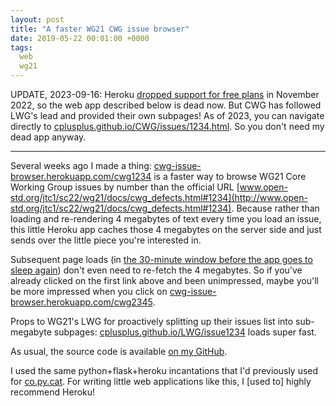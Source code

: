 ```yaml
---
layout: post
title: "A faster WG21 CWG issue browser"
date: 2019-05-22 00:01:00 +0000
tags:
  web
  wg21
---
```


UPDATE, 2023-09-16: Heroku [dropped support for free plans](https://help.heroku.com/8GD2AVBW/why-am-i-seeing-an-application-error-after-the-termination-of-free-plans)
in November 2022, so the web app described below is dead now. But CWG has followed LWG's lead
and provided their own subpages! As of 2023, you can navigate directly to
[cplusplus.github.io/CWG/issues/1234.html](https://cplusplus.github.io/CWG/issues/1234.html).
So you don't need my dead app anyway.

----

Several weeks ago I made a thing:
[cwg-issue-browser.herokuapp.com/cwg1234](https://cwg-issue-browser.herokuapp.com/cwg1234)
is a faster way to browse WG21 Core Working Group issues by number than the official URL
[www.open-std.org/jtc1/sc22/wg21/docs/cwg_defects.html#1234](http://www.open-std.org/jtc1/sc22/wg21/docs/cwg_defects.html#1234).
Because rather than loading and re-rendering 4 megabytes of text every time you load an issue,
this little Heroku app caches those 4 megabytes on the server side and just sends over the
little piece you're interested in.

Subsequent page loads (in
[the 30-minute window before the app goes to sleep again](https://devcenter.heroku.com/articles/free-dyno-hours))
don't even need to re-fetch the 4 megabytes. So if you've already clicked on the first link
above and been unimpressed, maybe you'll be more impressed when you click on
[cwg-issue-browser.herokuapp.com/cwg2345](https://cwg-issue-browser.herokuapp.com/cwg2345).

Props to WG21's LWG for proactively splitting up their issues list into sub-megabyte subpages:
[cplusplus.github.io/LWG/issue1234](https://cplusplus.github.io/LWG/issue1234)
loads super fast.

As usual, the source code is available
[on my GitHub](https://github.com/Quuxplusone/cwg-issue-browser#cwg-issue-browser).

I used the same python+flask+heroku incantations that I'd previously used for
[co.py.cat](http://farg-copycat.herokuapp.com). For writing
little web applications like this, I [used to] highly recommend Heroku!
